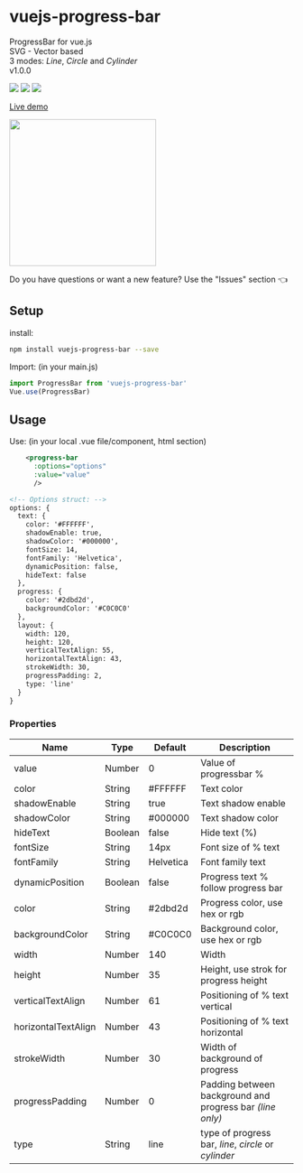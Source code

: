 # vuejs-progress-bar
ProgressBar for vue.js <br>
SVG - Vector based <br>
3 modes: _Line_, _Circle_ and _Cylinder_ <br>
v1.0.0

<img src="https://img.shields.io/badge/license-MIT-green.svg" /> <img src="https://img.shields.io/badge/dependencies-0-brightgreen.svg" /> <img src="https://img.shields.io/badge/bugs-0-red.svg" />

[Live demo](http://softwarefun.no/#/progressbar)

<img src="http://softwarefun.no/static/demo_progress_barV2.png" height="260">

Do you have questions or want a new feature? Use the "Issues" section :point_left:

## Setup
install:
```bash
npm install vuejs-progress-bar --save
```

Import: (in your main.js)
```javascript
import ProgressBar from 'vuejs-progress-bar'
Vue.use(ProgressBar)
```
## Usage
Use: (in your local .vue file/component, html section)

```xml
    <progress-bar
      :options="options"
      :value="value"
      />

<!-- Options struct: -->
options: {
  text: {
    color: '#FFFFFF',
    shadowEnable: true,
    shadowColor: '#000000',
    fontSize: 14,
    fontFamily: 'Helvetica',
    dynamicPosition: false,
    hideText: false
  },
  progress: {
    color: '#2dbd2d',
    backgroundColor: '#C0C0C0'
  },
  layout: {
    width: 120,
    height: 120,
    verticalTextAlign: 55,
    horizontalTextAlign: 43,
    strokeWidth: 30,
    progressPadding: 2,
    type: 'line'
  }
}
```

### Properties

| Name            | Type             | Default      | Description            |
| ---             | ---              | ---          | ---                    |
| value           | Number           | 0            | Value of progressbar % |
| color           | String           | #FFFFFF      | Text color |
| shadowEnable    | String           | true         | Text shadow enable |
| shadowColor     | String           | #000000      | Text shadow color |
| hideText        | Boolean          | false        | Hide text (%) |
| fontSize        | String           | 14px         | Font size of % text |
| fontFamily      | String           | Helvetica    | Font family text |
| dynamicPosition | Boolean          | false        | Progress text % follow progress bar |
| color           | String           | #2dbd2d      | Progress color, use hex or rgb |
| backgroundColor | String           | #C0C0C0      | Background color, use hex or rgb |
| width           | Number           | 140          | Width |
| height          | Number           | 35           | Height, use strok for progress height |
| verticalTextAlign      | Number    | 61           | Positioning of % text vertical |
| horizontalTextAlign    | Number    | 43           | Positioning of % text horizontal |
| strokeWidth     | Number           | 30           | Width of background of progress |
| progressPadding | Number           | 0            | Padding between background and progress bar _(line only)_ |
| type            | String           | line         | type of progress bar, _line_, _circle_ or _cylinder_ |
